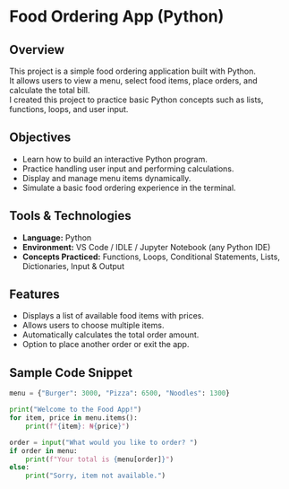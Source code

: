 #  Food Ordering App (Python)

##  Overview
This project is a simple food ordering application built with Python.  
It allows users to view a menu, select food items, place orders, and calculate the total bill.  
I created this project to practice basic Python concepts such as lists, functions, loops, and user input.

##  Objectives
- Learn how to build an interactive Python program.  
- Practice handling user input and performing calculations.  
- Display and manage menu items dynamically.  
- Simulate a basic food ordering experience in the terminal.

## Tools & Technologies
- **Language:** Python  
- **Environment:** VS Code / IDLE / Jupyter Notebook (any Python IDE)  
- **Concepts Practiced:** Functions, Loops, Conditional Statements, Lists, Dictionaries, Input & Output

##  Features
- Displays a list of available food items with prices.  
- Allows users to choose multiple items.  
- Automatically calculates the total order amount.  
- Option to place another order or exit the app.

## Sample Code Snippet
```python
menu = {"Burger": 3000, "Pizza": 6500, "Noodles": 1300}

print("Welcome to the Food App!")
for item, price in menu.items():
    print(f"{item}: ₦{price}")

order = input("What would you like to order? ")
if order in menu:
    print(f"Your total is {menu[order]}")
else:
    print("Sorry, item not available.")
